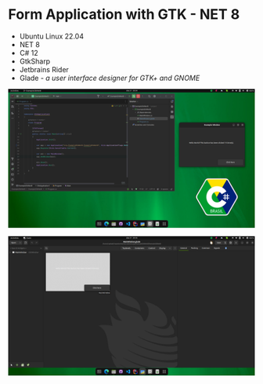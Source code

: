 # Form Application with GTK - NET 8 

- Ubuntu Linux 22.04
- NET 8
- C# 12
- GtkSharp
- Jetbrains Rider
- Glade - _a user interface designer for GTK+ and GNOME_

![](images/image001.png)

![](images/image002.png)
